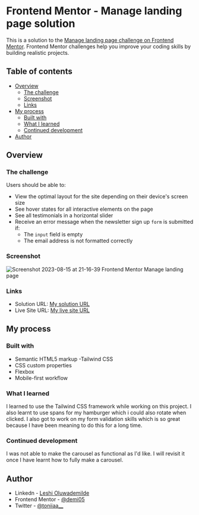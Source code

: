 # Frontend Mentor - Manage landing page solution

This is a solution to the [Manage landing page challenge on Frontend Mentor](https://www.frontendmentor.io/challenges/manage-landing-page-SLXqC6P5). Frontend Mentor challenges help you improve your coding skills by building realistic projects. 

## Table of contents

- [Overview](#overview)
  - [The challenge](#the-challenge)
  - [Screenshot](#screenshot)
  - [Links](#links)
- [My process](#my-process)
  - [Built with](#built-with)
  - [What I learned](#what-i-learned)
  - [Continued development](#continued-development)
- [Author](#author)

## Overview

### The challenge

Users should be able to:

- View the optimal layout for the site depending on their device's screen size
- See hover states for all interactive elements on the page
- See all testimonials in a horizontal slider
- Receive an error message when the newsletter sign up `form` is submitted if:
  - The `input` field is empty
  - The email address is not formatted correctly

### Screenshot

![]()![Screenshot 2023-08-15 at 21-16-39 Frontend Mentor Manage landing page](https://github.com/demi05/manage-landing-page/assets/98643006/cbb70097-81d4-4fb5-875b-76181d7f337b)


### Links

- Solution URL: [My solution URL](https://github.com/demi05/manage-landing-page)
- Live Site URL: [My live site URL](https://manage-landing-page-demi05.netlify.app/#)

## My process

### Built with

- Semantic HTML5 markup
-Tailwind CSS
- CSS custom properties
- Flexbox
- Mobile-first workflow

### What I learned
I learned to use the Tailwind CSS framework while working on this project. I also learnt to use spans for my hamburger which i could also rotate when clicked. 
I also got to work on my form validation skills which is so great because I have been meaning to do this for a long time.

### Continued development
I was not able to make the carousel as functional as I'd like. I will revisit it once I have learnt how to fully make  a carousel.

## Author

- Linkedn - [Leshi Oluwademilde](https://www.linkedin.com/in/demiladeleshi276/)
- Frontend Mentor - [@demi05](https://www.frontendmentor.io/profile/demi05)
- Twitter - [@toniiaa__](https://twitter.com/toniiaa___)
